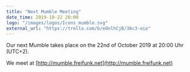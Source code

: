 ```yaml
---
title: "Next Mumble Meeting"
date_time: 2019-10-22 20:00
logo: "/images/logos/Icons_mumble.svg"
external_url: "https://trello.com/b/eOnlhCjB/36c3-oio"
---
```


Our next Mumble takes place on the 22nd of October 2019 at 20:00 Uhr (UTC+2).

We meet at [http://mumble.freifunk.net](http://mumble.freifunk.net)
